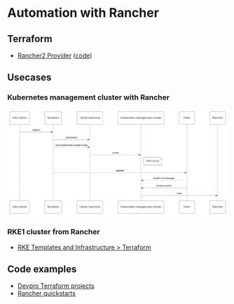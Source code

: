 # Automation with Rancher

## Terraform

* [Rancher2 Provider](https://registry.terraform.io/providers/rancher/rancher2/latest/docs) ([code](https://github.com/rancher/terraform-provider-rancher2))

## Usecases

### Kubernetes management cluster with Rancher

![Cluster creation diagram](../assets/images/Provisioning_logic-Rancher_cluster_creation.svg)

### RKE1 cluster from Rancher

* [RKE Templates and Infrastructure > Terraform](https://ranchermanager.docs.rancher.com/how-to-guides/new-user-guides/authentication-permissions-and-global-configuration/about-rke1-templates/infrastructure#terraform)

## Code examples

* [Devpro Terraform projects](https://github.com/devpro/terraform-projects)
* [Rancher quickstarts](https://github.com/rancher/quickstart)
